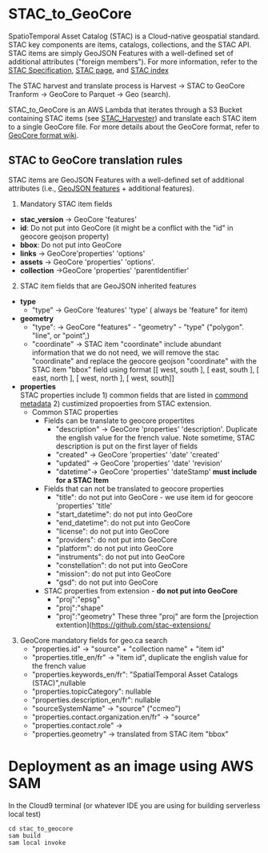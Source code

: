 # STAC_to_GeoCore
SpatioTemporal Asset Catalog (STAC) is a Cloud-native geospatial standard. STAC key components are items, catalogs, collections, and the STAC API. STAC items are simply GeoJSON Features with a well-defined set of additional attributes ("foreign members"). For more information, refer to the [STAC Specification](https://github.com/radiantearth/stac-spec), [STAC page](https://stacspec.org/en), and [STAC index](https://stacindex.org/catalogs)

The STAC harvest and translate process is Harvest -> STAC to GeoCore Tranform -> GeoCore to Parquet -> Geo (search).

STAC_to_GeoCore is an AWS Lambda that iterates through a S3 Bucket containing STAC items (see [STAC_Harvester](https://github.com/Canadian-Geospatial-Platform/STAC_harvester)) and translate each STAC item to a single GeoCore file. For more details about the GeoCore format, refer to [GeoCore format wiki](https://redmine.gcgeo.gc.ca/redmine/projects/geo-ca/wiki/Current_GeoCore_format). 


## STAC to GeoCore translation rules 
STAC items are  GeoJSON Features with a well-defined set of additional attributes (i.e., [GeoJSON features](https://datatracker.ietf.org/doc/html/rfc7946) + additional features). 
1. Mandatory STAC item fields    
 * **stac_version** ->  GeoCore 'features' 
 * **id**: Do not put into GeoCore (it might be a conflict with the "id" in geocore geojson property)  
 * **bbox**: Do not put into GeoCore 
 * **links** -> GeoCore'properties' 'options'
 * **assets** -> GeoCore 'properties' 'options'. 
 * **collection** ->GeoCore 'properties' 'parentIdentifier' 
2. STAC item fields that are GeoJSON inherited features  
 * **type**
     * "type" ->  GeoCore 'features' 'type' ( always be 'feature" for item)
 * **geometry**
     * "type": ->  GeoCore "features" - "geometry" - "type" ("polygon". "line", or "point",)
     * "coordinate" -> STAC item "coordinate" include abundant information that we do not need, we will remove the stac "coordinate" and replace the geocore geojson "coordinate" with the STAC item "bbox" field using format [[ west, south ], [ east, south ], [ east, north ], [ west, north ], [ west, south]] 
 * **properties**
 <br>STAC properties include 1) common fields that are listed in [commond metadata](https://github.com/radiantearth/stac-spec/blob/master/item-spec/common-metadata.md#instrument) 2) custimized propoerties from STAC extension. 
     * Common STAC properties 
         * Fields can be translate to geocore propertites 
             * "description" -> GeoCore 'properties' 'description'. Duplicate the english value for the french value. Note sometime, STAC description is put on the first layer of fields 
             * "created" -> GeoCore 'properties' 'date' 'created'
             * "updated" -> GeoCore 'properties' 'date' 'revision'
             * "datetime"-> GeoCore 'properties' 'dateStamp' **must include for a STAC Item**  
         * Fields that can not be translated to geocore properties 
             * "title": do not put into GeoCore - we use item id for geocore 'properties' 'title' 
             * "start_datetime": do not put into GeoCore 
             * "end_datetime": do not put into GeoCore
             * "license": do not put into GeoCore
             * "providers":  do not put into GeoCore
             * "platform": do not put into GeoCore
             * "instruments": do not put into GeoCore
             * "constellation": do not put into GeoCore
             * "mission": do not put into GeoCore
             * "gsd": do not put into GeoCore
         * STAC properties from extension - **do not put into GeoCore** 
             * "proj":"epsg"  
             * "proj":"shape" 
             * "proj":"geometry"  These three "proj" are form the [projection extention](https://github.com/stac-extensions/
3. GeoCore mandatory fields for geo.ca search
    * "properties.id" -> "source" + "collection name" + "item id"
    * "properties.title_en/fr" -> "item id", duplicate the english value for the french value
    * "properties.keywords_en/fr": "SpatialTemporal Asset Catalogs (STAC)",nullable
    * "properties.topicCategory": nullable
    * "properties.description_en/fr": nullable
    * "sourceSystemName" -> "source" ("ccmeo") 
    * "properties.contact.organization.en/fr" -> "source"
    * "properties.contact.role" ->
    * "properties.geometry" -> translated from STAC item "bbox"

# Deployment as an image using AWS SAM 
In the Cloud9 terminal (or whatever IDE you are using for building serverless local test)
```
cd stac_to_geocore
sam build 
sam local invoke
```
